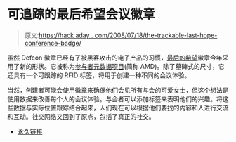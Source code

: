 # 可追踪的最后希望会议徽章

> 原文:[https://hack aday . com/2008/07/18/the-trackable-last-hope-conference-badge/](https://hackaday.com/2008/07/18/the-trackable-last-hope-conference-badge/)

虽然 Defcon 徽章已经有了被黑客攻击的电子产品的习惯，[最后的希望](http://www.mahalo.com/The_Last_HOPE_Conference)徽章今年采用了新的形状。它被称为[参与者元数据项目](http://www.thelasthope.org/amd.php)(简称 AMD)。除了墓碑式的尺寸，它还具有一个可跟踪的 RFID 标签，将用于创建一种不同的会议体验。

当然，创建者可能会使用徽章来确保他们会见所有与会的可爱女士，但这个想法是使用数据来改善每个人的会议体验。与会者可以添加标签来表明他们的兴趣。将这些数据与实际位置跟踪结合起来，人们现在可以根据他们要找的内容和人进行交流和互动。社交网络又回到了原点，包括了真正的社交。

*   [永久链接](http://www.thelasthope.org/amd.php)